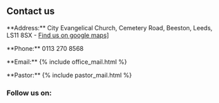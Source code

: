## Contact us
<div class="contact-us">
  <p class="map-marker-icon"> **Address:** City Evangelical Church, Cemetery Road, Beeston, Leeds, LS11 8SX - <a class="external-link-icon" href="https://goo.gl/maps/EoD83hYx9Lob5TpK6">Find us on google maps]</a></p>
  <p class="phone-icon"> **Phone:** 0113 270 8568</p>
  <p class="envelope-o-icon"> **Email:** {% include office_mail.html %}</p>
  <p class="address-book-o-icon"> **Pastor:** {% include pastor_mail.html %}</p>
</div>

### Follow us on:
<div class="contacts">
  <div class="SocialBox">
    <div><a href="https://www.twitter.com/cecleeds/" target="blank"><i class="fa fa-twitter"></i></a></div>
    <div><a href="https://www.instagram.com/cecleeds/?hl=en" target="blank"><i class="fa fa-instagram"></i></a></div>
    <div><a href="https://www.facebook.com/CECLeeds/" target="blank"><i class="fa fa-facebook"></i></a></div>
    <div><a href="https://www.youtube.com/channel/UCALb0SwFaFdPY2gwOesvb_g" target="blank"><i class="fa fa-youtube-play"></i></a></div>
    <div><a href="https://www.github.com/cecleeds" target="blank"><i class="fa fa-github"></i></a></div>
  </div>
</div>

